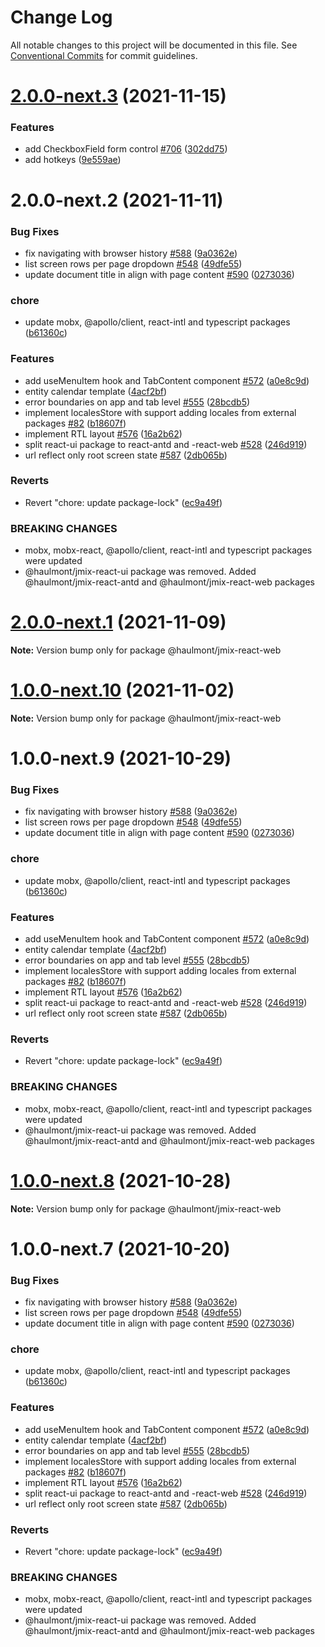 # Change Log

All notable changes to this project will be documented in this file.
See [Conventional Commits](https://conventionalcommits.org) for commit guidelines.

# [2.0.0-next.3](https://github.com/haulmont/jmix-frontend/tree/master/packages/jmix-react-web/compare/@haulmont/jmix-react-web@2.0.0-next.2...@haulmont/jmix-react-web@2.0.0-next.3) (2021-11-15)


### Features

* add CheckboxField form control [#706](https://github.com/haulmont/jmix-frontend/tree/master/packages/jmix-react-web/issues/706) ([302dd75](https://github.com/haulmont/jmix-frontend/tree/master/packages/jmix-react-web/commit/302dd75c844c34e08c5f658ee66e8c5017ec78c6))
* add hotkeys ([9e559ae](https://github.com/haulmont/jmix-frontend/tree/master/packages/jmix-react-web/commit/9e559ae13aa57c29f657012f39271a0f1849bd0d))





# 2.0.0-next.2 (2021-11-11)


### Bug Fixes

* fix navigating with browser history [#588](https://github.com/haulmont/jmix-frontend/tree/master/packages/jmix-react-web/issues/588) ([9a0362e](https://github.com/haulmont/jmix-frontend/tree/master/packages/jmix-react-web/commit/9a0362ea638e00d04a1fe563d20d1d6651945669))
* list screen rows per page dropdown [#548](https://github.com/haulmont/jmix-frontend/tree/master/packages/jmix-react-web/issues/548) ([49dfe55](https://github.com/haulmont/jmix-frontend/tree/master/packages/jmix-react-web/commit/49dfe55c6a96ac921364fc909e0b6828f528561e))
* update document title in align with page content [#590](https://github.com/haulmont/jmix-frontend/tree/master/packages/jmix-react-web/issues/590) ([0273036](https://github.com/haulmont/jmix-frontend/tree/master/packages/jmix-react-web/commit/027303631e7cc56cd7b6e46faeb0ddc8556e2b27))


### chore

* update mobx, @apollo/client, react-intl and typescript packages ([b61360c](https://github.com/haulmont/jmix-frontend/tree/master/packages/jmix-react-web/commit/b61360c8444e7d969be127bcebff00a3e49dafc0))


### Features

* add useMenuItem hook and TabContent component [#572](https://github.com/haulmont/jmix-frontend/tree/master/packages/jmix-react-web/issues/572) ([a0e8c9d](https://github.com/haulmont/jmix-frontend/tree/master/packages/jmix-react-web/commit/a0e8c9d2aab4aff1e025ec1b0b42452e309e44eb))
* entity calendar template ([4acf2bf](https://github.com/haulmont/jmix-frontend/tree/master/packages/jmix-react-web/commit/4acf2bf79c69039d3909b0a2287933b01e9f385a))
* error boundaries on app and tab level [#555](https://github.com/haulmont/jmix-frontend/tree/master/packages/jmix-react-web/issues/555) ([28bcdb5](https://github.com/haulmont/jmix-frontend/tree/master/packages/jmix-react-web/commit/28bcdb5a952b15f86fa307f04ca87897f730e88c))
* implement localesStore with support adding locales from external packages [#82](https://github.com/haulmont/jmix-frontend/tree/master/packages/jmix-react-web/issues/82) ([b18607f](https://github.com/haulmont/jmix-frontend/tree/master/packages/jmix-react-web/commit/b18607f7cab491005b24cf449c25a035ed9487e2))
* implement RTL layout [#576](https://github.com/haulmont/jmix-frontend/tree/master/packages/jmix-react-web/issues/576) ([16a2b62](https://github.com/haulmont/jmix-frontend/tree/master/packages/jmix-react-web/commit/16a2b62b1244f20481a3d0f63f62e1db4c3bbd78))
* split react-ui package to react-antd and -react-web [#528](https://github.com/haulmont/jmix-frontend/tree/master/packages/jmix-react-web/issues/528) ([246d919](https://github.com/haulmont/jmix-frontend/tree/master/packages/jmix-react-web/commit/246d919f65d7a0d350239d020d7a9a4d098636f4))
* url reflect only root screen state [#587](https://github.com/haulmont/jmix-frontend/tree/master/packages/jmix-react-web/issues/587) ([2db065b](https://github.com/haulmont/jmix-frontend/tree/master/packages/jmix-react-web/commit/2db065b0e25b997bf939444ce5dbaadfc0cbf86d))


### Reverts

* Revert "chore: update package-lock" ([ec9a49f](https://github.com/haulmont/jmix-frontend/tree/master/packages/jmix-react-web/commit/ec9a49ffc543d998bffbe1f56d240f940d5f8b35))


### BREAKING CHANGES

* mobx, mobx-react, @apollo/client, react-intl and typescript packages were updated
* @haulmont/jmix-react-ui package was removed. Added @haulmont/jmix-react-antd and
@haulmont/jmix-react-web packages





# [2.0.0-next.1](https://github.com/haulmont/jmix-frontend/tree/master/packages/jmix-react-web/compare/@haulmont/jmix-react-web@1.0.0-next.10...@haulmont/jmix-react-web@2.0.0-next.1) (2021-11-09)

**Note:** Version bump only for package @haulmont/jmix-react-web





# [1.0.0-next.10](https://github.com/haulmont/jmix-frontend/tree/master/packages/jmix-react-web/compare/@haulmont/jmix-react-web@1.0.0-next.9...@haulmont/jmix-react-web@1.0.0-next.10) (2021-11-02)

**Note:** Version bump only for package @haulmont/jmix-react-web





# 1.0.0-next.9 (2021-10-29)


### Bug Fixes

* fix navigating with browser history [#588](https://github.com/haulmont/jmix-frontend/tree/master/packages/jmix-react-web/issues/588) ([9a0362e](https://github.com/haulmont/jmix-frontend/tree/master/packages/jmix-react-web/commit/9a0362ea638e00d04a1fe563d20d1d6651945669))
* list screen rows per page dropdown [#548](https://github.com/haulmont/jmix-frontend/tree/master/packages/jmix-react-web/issues/548) ([49dfe55](https://github.com/haulmont/jmix-frontend/tree/master/packages/jmix-react-web/commit/49dfe55c6a96ac921364fc909e0b6828f528561e))
* update document title in align with page content [#590](https://github.com/haulmont/jmix-frontend/tree/master/packages/jmix-react-web/issues/590) ([0273036](https://github.com/haulmont/jmix-frontend/tree/master/packages/jmix-react-web/commit/027303631e7cc56cd7b6e46faeb0ddc8556e2b27))


### chore

* update mobx, @apollo/client, react-intl and typescript packages ([b61360c](https://github.com/haulmont/jmix-frontend/tree/master/packages/jmix-react-web/commit/b61360c8444e7d969be127bcebff00a3e49dafc0))


### Features

* add useMenuItem hook and TabContent component [#572](https://github.com/haulmont/jmix-frontend/tree/master/packages/jmix-react-web/issues/572) ([a0e8c9d](https://github.com/haulmont/jmix-frontend/tree/master/packages/jmix-react-web/commit/a0e8c9d2aab4aff1e025ec1b0b42452e309e44eb))
* entity calendar template ([4acf2bf](https://github.com/haulmont/jmix-frontend/tree/master/packages/jmix-react-web/commit/4acf2bf79c69039d3909b0a2287933b01e9f385a))
* error boundaries on app and tab level [#555](https://github.com/haulmont/jmix-frontend/tree/master/packages/jmix-react-web/issues/555) ([28bcdb5](https://github.com/haulmont/jmix-frontend/tree/master/packages/jmix-react-web/commit/28bcdb5a952b15f86fa307f04ca87897f730e88c))
* implement localesStore with support adding locales from external packages [#82](https://github.com/haulmont/jmix-frontend/tree/master/packages/jmix-react-web/issues/82) ([b18607f](https://github.com/haulmont/jmix-frontend/tree/master/packages/jmix-react-web/commit/b18607f7cab491005b24cf449c25a035ed9487e2))
* implement RTL layout [#576](https://github.com/haulmont/jmix-frontend/tree/master/packages/jmix-react-web/issues/576) ([16a2b62](https://github.com/haulmont/jmix-frontend/tree/master/packages/jmix-react-web/commit/16a2b62b1244f20481a3d0f63f62e1db4c3bbd78))
* split react-ui package to react-antd and -react-web [#528](https://github.com/haulmont/jmix-frontend/tree/master/packages/jmix-react-web/issues/528) ([246d919](https://github.com/haulmont/jmix-frontend/tree/master/packages/jmix-react-web/commit/246d919f65d7a0d350239d020d7a9a4d098636f4))
* url reflect only root screen state [#587](https://github.com/haulmont/jmix-frontend/tree/master/packages/jmix-react-web/issues/587) ([2db065b](https://github.com/haulmont/jmix-frontend/tree/master/packages/jmix-react-web/commit/2db065b0e25b997bf939444ce5dbaadfc0cbf86d))


### Reverts

* Revert "chore: update package-lock" ([ec9a49f](https://github.com/haulmont/jmix-frontend/tree/master/packages/jmix-react-web/commit/ec9a49ffc543d998bffbe1f56d240f940d5f8b35))


### BREAKING CHANGES

* mobx, mobx-react, @apollo/client, react-intl and typescript packages were updated
* @haulmont/jmix-react-ui package was removed. Added @haulmont/jmix-react-antd and
@haulmont/jmix-react-web packages





# [1.0.0-next.8](https://github.com/haulmont/jmix-frontend/tree/master/packages/jmix-react-web/compare/@haulmont/jmix-react-web@1.0.0-next.7...@haulmont/jmix-react-web@1.0.0-next.8) (2021-10-28)

**Note:** Version bump only for package @haulmont/jmix-react-web





# 1.0.0-next.7 (2021-10-20)


### Bug Fixes

* fix navigating with browser history [#588](https://github.com/haulmont/jmix-frontend/tree/master/packages/jmix-react-web/issues/588) ([9a0362e](https://github.com/haulmont/jmix-frontend/tree/master/packages/jmix-react-web/commit/9a0362ea638e00d04a1fe563d20d1d6651945669))
* list screen rows per page dropdown [#548](https://github.com/haulmont/jmix-frontend/tree/master/packages/jmix-react-web/issues/548) ([49dfe55](https://github.com/haulmont/jmix-frontend/tree/master/packages/jmix-react-web/commit/49dfe55c6a96ac921364fc909e0b6828f528561e))
* update document title in align with page content [#590](https://github.com/haulmont/jmix-frontend/tree/master/packages/jmix-react-web/issues/590) ([0273036](https://github.com/haulmont/jmix-frontend/tree/master/packages/jmix-react-web/commit/027303631e7cc56cd7b6e46faeb0ddc8556e2b27))


### chore

* update mobx, @apollo/client, react-intl and typescript packages ([b61360c](https://github.com/haulmont/jmix-frontend/tree/master/packages/jmix-react-web/commit/b61360c8444e7d969be127bcebff00a3e49dafc0))


### Features

* add useMenuItem hook and TabContent component [#572](https://github.com/haulmont/jmix-frontend/tree/master/packages/jmix-react-web/issues/572) ([a0e8c9d](https://github.com/haulmont/jmix-frontend/tree/master/packages/jmix-react-web/commit/a0e8c9d2aab4aff1e025ec1b0b42452e309e44eb))
* entity calendar template ([4acf2bf](https://github.com/haulmont/jmix-frontend/tree/master/packages/jmix-react-web/commit/4acf2bf79c69039d3909b0a2287933b01e9f385a))
* error boundaries on app and tab level [#555](https://github.com/haulmont/jmix-frontend/tree/master/packages/jmix-react-web/issues/555) ([28bcdb5](https://github.com/haulmont/jmix-frontend/tree/master/packages/jmix-react-web/commit/28bcdb5a952b15f86fa307f04ca87897f730e88c))
* implement localesStore with support adding locales from external packages [#82](https://github.com/haulmont/jmix-frontend/tree/master/packages/jmix-react-web/issues/82) ([b18607f](https://github.com/haulmont/jmix-frontend/tree/master/packages/jmix-react-web/commit/b18607f7cab491005b24cf449c25a035ed9487e2))
* implement RTL layout [#576](https://github.com/haulmont/jmix-frontend/tree/master/packages/jmix-react-web/issues/576) ([16a2b62](https://github.com/haulmont/jmix-frontend/tree/master/packages/jmix-react-web/commit/16a2b62b1244f20481a3d0f63f62e1db4c3bbd78))
* split react-ui package to react-antd and -react-web [#528](https://github.com/haulmont/jmix-frontend/tree/master/packages/jmix-react-web/issues/528) ([246d919](https://github.com/haulmont/jmix-frontend/tree/master/packages/jmix-react-web/commit/246d919f65d7a0d350239d020d7a9a4d098636f4))
* url reflect only root screen state [#587](https://github.com/haulmont/jmix-frontend/tree/master/packages/jmix-react-web/issues/587) ([2db065b](https://github.com/haulmont/jmix-frontend/tree/master/packages/jmix-react-web/commit/2db065b0e25b997bf939444ce5dbaadfc0cbf86d))


### Reverts

* Revert "chore: update package-lock" ([ec9a49f](https://github.com/haulmont/jmix-frontend/tree/master/packages/jmix-react-web/commit/ec9a49ffc543d998bffbe1f56d240f940d5f8b35))


### BREAKING CHANGES

* mobx, mobx-react, @apollo/client, react-intl and typescript packages were updated
* @haulmont/jmix-react-ui package was removed. Added @haulmont/jmix-react-antd and
@haulmont/jmix-react-web packages
